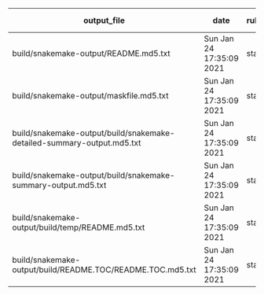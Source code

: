 output_file                                                             |  date                      |  rule  |  version  |  log-file(s)  |  status               |  plan
------------------------------------------------------------------------|----------------------------|--------|-----------|---------------|-----------------------|----------------
build/snakemake-output/README.md5.txt                                   |  Sun Jan 24 17:35:09 2021  |  stat  |  -        |               |  updated input files  |  update pending
build/snakemake-output/maskfile.md5.txt                                 |  Sun Jan 24 17:35:09 2021  |  stat  |  -        |               |  updated input files  |  update pending
build/snakemake-output/build/snakemake-detailed-summary-output.md5.txt  |  Sun Jan 24 17:35:09 2021  |  stat  |  -        |               |  ok                   |  no update
build/snakemake-output/build/snakemake-summary-output.md5.txt           |  Sun Jan 24 17:35:09 2021  |  stat  |  -        |               |  updated input files  |  update pending
build/snakemake-output/build/temp/README.md5.txt                        |  Sun Jan 24 17:35:09 2021  |  stat  |  -        |               |  updated input files  |  update pending
build/snakemake-output/build/README.TOC/README.TOC.md5.txt              |  Sun Jan 24 17:35:09 2021  |  stat  |  -        |               |  updated input files  |  update pending

